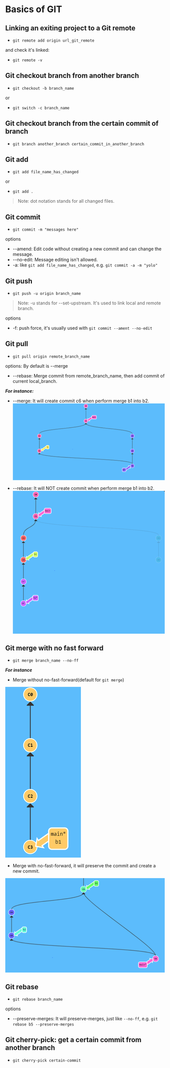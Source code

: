 # Basics of GIT

## Linking an exiting project to a Git remote

- `git remote add origin url_git_remote`

and check it's linked:

- `git remote -v`

## Git checkout branch from another branch

- `git checkout -b branch_name`

or

- `git switch -c branch_name`

## Git checkout branch from the certain commit of branch

- `git branch another_branch certain_commit_in_another_branch`

## Git add

- `git add file_name_has_changed`

or

- `git add .`

> Note: dot notation stands for all changed files.

## Git commit

- `git commit -m "messages here"`

options

- --amend: Edit code without creating a new commit and can change the message.
- --no-edit: Message editing isn't allowed.
- -a: like `git add file_name_has_changed`, e.g. `git commit -a -m "yolo"`

## Git push

- `git push -u origin branch_name`

> Note: -u stands for --set-upstream. It's used to link local and remote branch.

options

- -f: push force, it's usually used with `git commit --ament --no-edit`

## Git pull

- `git pull origin remote_branch_name`

options: By default is --merge

- --rebase: Merge commit from remote_branch_name, then add commit of current local_branch.

**_For instance:_**

- --merge: It will create commit c6 when perform merge b1 into b2.
  ![merge](images/pull/merge.PNG)

- --rebase: It will NOT create commit when perform merge b1 into b2.
  ![merge](images/pull/rebase.PNG)

## Git merge with no fast forward

- `git merge branch_name --no-ff`

**_For instance_**

- Merge without no-fast-forward(default for `git merge`)

![merge](images/merge/fast-forward.PNG)

- Merge with no-fast-forward, it will preserve the commit and create a new commit.

![merge](images/merge/no-fast-forward.PNG)

## Git rebase

- `git rebase branch_name`

options

- --preserve-merges: It will preserve-merges, just like `--no-ff`, e.g. `git rebase b5 --preserve-merges`

## Git cherry-pick: get a certain commit from another branch

- `git cherry-pick certain-commit`
